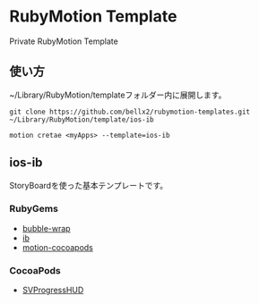 # RubyMotion Template

Private RubyMotion Template

## 使い方

~/Library/RubyMotion/templateフォルダー内に展開します。

```
git clone https://github.com/bellx2/rubymotion-templates.git ~/Library/RubyMotion/template/ios-ib

motion cretae <myApps> --template=ios-ib

```

## ios-ib
 StoryBoardを使った基本テンプレートです。

### RubyGems
 * [bubble-wrap](http://bubblewrap.io)
 * [ib](https://github.com/yury/ib)
 * [motion-cocoapods](https://github.com/HipByte/motion-cocoapods)

### CocoaPods
 * [SVProgressHUD](https://github.com/samvermette/SVProgressHUD)

 
